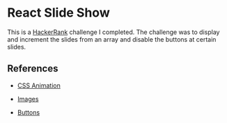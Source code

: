 # React Slide Show

This is a [HackerRank](https://www.hackerrank.com/certificates/dd5baf306d32) challenge I completed. The challenge was to display and increment the slides from an array and disable the buttons at certain slides.

## References

- [CSS Animation](https://animista.net/)

- [Images](https://thenounproject.com/)

- [Buttons](https://getcssscan.com/css-buttons-examples)
